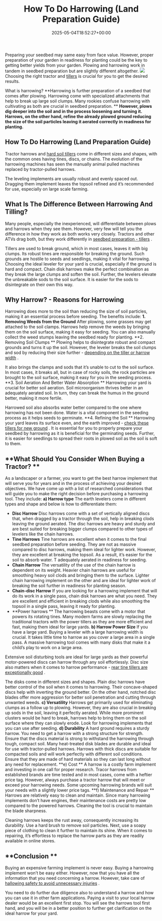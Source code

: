 ﻿---
layout: post
title: How To Do Harrowing (Land Preparation Guide)
date: '2025-05-04T18:52:27+00:00'
categories:
- Tillers
tags: []
slug: /harrowing-guide/
lastmod: 2025-05-07T12:21:27+03:00
---

Preparing your seedbed may same easy from face value. However, proper preparation of your garden in readiness for planting could be the key to getting better yields from your garden. Plowing and harrowing work in tandem in seedbed preparation but are slightly different altogether.
![](/assets/img/img/)
Choosing the right tractor and
[tillers](https://digitalcommons.usu.edu/cgi/viewcontent.cgi?article=1897&context=extension_histall)
is crucial for you to get the desired results.

What is harrowing?
**Harrowing is further preparation of a seedbed that comes after plowing. Harrowing come with specialized attachments that help to break up large soil clumps. Many rookies confuse harrowing with cultivating as both are crucial in seedbed preparation. **
**However, plows dig deeper into the soil and in the process loosening and turning it. Harrows, on the other hand, refine the already plowed ground reducing the size of the soil particles leaving it aerated correctly in readiness for planting.**
## How To Do Harrowing (Land Preparation Guide)
Tractor harrows and
[hard soil tillers](https://pestpolicy.com/best-tiller-for-hard-soil/)
come in different sizes and shapes, with the common ones having tines, discs, or chains. The evolution of the harrowing machines has seen the manually animal pulled machines replaced by tractor-pulled harrows.

The leveling implements are usually robust and evenly spaced out. Dragging them implement leaves the topsoil refined and it’s recommended for use, especially on large scale farming.

## **What Is The Difference Between Harrowing And Tilling?**
Many people, especially the inexperienced, will differentiate between plows and harrows when they see them. However, very few will tell you the difference in how they work as both works very closely. Tractors and other ATVs drag both, but they work differently in
[seedbed preparation - tillers](https://pestpolicy.com/best-tiller-for-raised-beds/)
.

Tillers are used to break ground, which in most cases, leaves it with big clumps. Its robust tines are responsible for breaking the ground. Such grounds are hostile to seeds and seedlings, making it vital for harrowing. Choosing the ideal leveler for your yard is crucial, especially if the ground is hard and compact. Chain disk harrows make the perfect combination as they break the large clumps and soften the soil. Further, the levelers elevate the unbreakable sods to the soil surface. It is easier for the sods to disintegrate on their own this way.
## Why Harrow? - Reasons for Harrowing
Harrowing does more to the soil than reducing the size of soil particles, making it an essential process before seeding. The benefits include:
**1. Removing Weeds from the Ground**
After plowing, some grasses may get attached to the soil clamps. Harrows help remove the weeds by bringing them on the soil surface, making it easy for seeding. You can also manually collect the weed stumps leaving the seedbed ready for planting.
**2. Removing Soil Clumps **
Plowing helps to disintegrate robust and compact grounds and turns it up the soil. However, the leveler breaks the soil clumps and sod by reducing their size further -
[depending on the tiller or harrow width](http://agris.fao.org/agris-search/search.do?recordID=RU2012000341)
.

It also brings the clamps and sods that it’s unable to cut to the soil surface. In most cases, it breaks all, but in case of rocky soils, the rock particles are brought to the soil surface, making it easy for you in the seeding process.
**3. Soil Aeration And Better Water Absorption **
Harrowing your yard is crucial for better soil aeration. Soil microorganism thrives better in an adequately aerated soil. In turn, they can break the humus in the ground better, making it more fertile.

Harrowed soil also absorbs water better compared to the one where harrowing has not been done. Water is a vital component in the seeding process as it helps seeds to germinate.
**4. Refining the Soil **
Harrowing your yard leaves its surface even, and the earth improved -
[check these tillers for new ground](https://pestpolicy.com/best-tiller-for-breaking-new-ground/)
. It is essential for you to properly prepare your seedbed by harrowing as it is beneficial for the germinating seeds. Further, it is easier for seedlings to spread their roots in plowed soil as the soil is soft to them.
## **What Should You Consider When Buying a Tractor? **
As a landscaper or a farmer, you want to get the best harrow implement that will serve you for years and in the process of achieving your desired objectives. We have come up with a list of researched considerations that will guide you to make the right decision before purchasing a harrowing tool. They include:
**a) Harrow type**
The earth levelers come in different types and shape and below is how to differentiate them:
- **Disc Harrow**
Disc harrows come with a set of vertically aligned discs that, when dragged by a tractor through the soil, help in breaking clods leaving the ground aerated. The disc harrows are heavy and sturdy and are best suited for breaking bigger clumps compared to other types of levelers like the chain harrows.
- **Tine Harrows**
Tine harrows are excellent when it comes to the final seedbed preparation before seeding. They are not as massive compared to disc harrows, making them ideal for lighter work. However, they are excellent at breaking the topsoil. As a result, it’s easier for the soil to absorb water. T adequately aerated in readiness for seeding.
- **Chain Harrow**
The versatility of the use of the chain harrow is dependent on its weight. Heavier chain harrows are useful for smoothing heavy soil clods and bringing them to the surface. Lighter chain harrowing implement on the other and are ideal for lighter work of breaking the soil further in readiness for planting season.
- **Chain-disc Harrow**
If you are looking for a harrowing implement that will do its work in a single pass, chain disk harrows are what you need. They are excellent and efficient in breaking clods while also smoothing the topsoil in a single pass, leaving it ready for planting.
- **Power harrows **
The harrowing beasts come with a motor that powers its rotating tines. Many modern farms are slowly replacing the traditional tractors with the power tillers as they are more efficient and fast, making them ideal for large yards.
**b) Harrow Power Size**
If you have a large yard. Buying a leveler with a large harrowing width is crucial. It takes little time to harrow as you cover a large area in a single pass. A massive harrowing tool comes with many disks that make it a child’s play to work on a large area.

Extensive soil disturbing tools are ideal for large yards as their powerful motor-powered discs can harrow through any soil effortlessly. Disc size also matters when it comes to harrow performance -
[rear tine tillers are exceptionally good](https://pestpolicy.com/best-rear-tine-tiller/)
.

The disks come in different sizes and shapes. Plain disc harrows have better control of the soil when it comes to harrowing. Their concave-shaped discs help with inverting the ground better. On the other hand, notched disc blades offer more aggression for better soil penetration and cutting through unwanted weeds.
**c) Versatility**
Harrows get primarily used for eliminating clumps as a follow up to plowing. However, they are also crucial in breaking up sods in the soil, leaving it perfectly aerated. While more prominent clusters would be hard to break, harrows help to bring them on the soil surface where they can slowly erode. Look for harrowing implements that you can use after seeding.
**d) Durability**
A hard ground requires a sturdy harrow. You need to get a harrow with a strong structure for strength. Ensure that the discs material is strong to withstand the harrowing through tough, compact soil. Many heat-treated disk blades are durable and ideal for use with tractor-pulled harrows. Harrows with thick discs are suitable for compacted soils and will work perfectly with different soil conditions. Ensure that they are made of hard materials so they can last long without any need for replacement.
**e) Cost **
A harrow is a costly farm implement and investing in one call for proper research. Tracor harrows from established brands are time tested and in most cases, come with a heftier price tag. However, always purchase a tractor harrow that will meet or exceed your harrowing needs. Some upcoming harrowing brands will suit your needs with a slightly lower price tags.
**f) Maintenance and Repair **
Harrows are relatively easy to clean and maintain. Since many harrowing implements don’t have engines, their maintenance costs are pretty low compared to the powered harrows. Cleaning the tool is crucial to maintain the blade sharpness.

Cleaning harrows keeps the rust away, consequently increasing its durability. Use a hard brush to remove soil particles. Next, use a soapy piece of clothing to clean it further to maintain its shine. When it comes to repairing, it’s effortless to replace the harrow parts as they are readily available in online stores.
## **Conclusion **
Buying an expensive farming implement is never easy. Buying a harrowing implement won’t be easy either. However, now that you have all the information that you need concerning a harrow. However, take care of
[hallowing safety to avoid unnecessary injuries](https://vtechworks.lib.vt.edu/bitstream/handle/10919/56823/BSE-50NP.pdf?sequence=1)
.

You need to do further due diligence also to understand a harrow and how you can use it in other farm applications. Paying a visit to your local harrow dealer would be an excellent first stop. You will see the harrows tool first hand, and you will be in a better position to further get clarification on the ideal harrow for your yard.